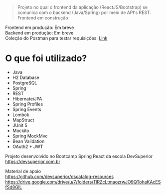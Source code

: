 > Projeto no qual o frontend da aplicação (ReactJS/Bootstrap) se comunica com o backend (Java/Spring) por meio de API's REST.
> Frontend em construção

Frontend em produção: Em breve <br/>
Backend em produção: Em breve <br/>
Coleção do Postman para testar requisições: [Link](https://github.com/marcosviniciusam90/dscatalog-bds/blob/master/backend/doc/DSCatalog%20-%20Bootcamp.postman_collection.json) <br/>

# O que foi utilizado?

- Java
- H2 Database
- PostgreSQL
- Spring
- REST
- Hibernate/JPA
- Spring Profiles
- Spring Events
- Lombok
- MapStruct
- JUnit 5
- Mockito
- Spring MockMvc
- Bean Validation
- OAuth2 + JWT

Projeto desenvolvido no Bootcamp Spring React da escola DevSuperior <br/>
https://devsuperior.com.br

Material de apoio <br/>
https://github.com/devsuperior/dscatalog-resources
https://drive.google.com/drive/u/7/folders/11RZcLtmaozrwJO9QTohaKAcESfSd8GIL

